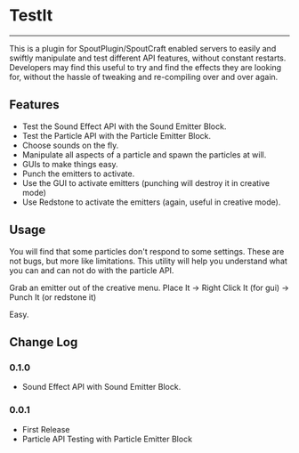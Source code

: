 # TestIt

---------------------------------

This is a plugin for SpoutPlugin/SpoutCraft enabled servers to easily and swiftly manipulate and test different API features, without constant restarts. Developers may find this useful to try and find the effects they are looking for, without the hassle of tweaking and re-compiling over and over again.

## Features

* Test the Sound Effect API with the Sound Emitter Block.
* Test the Particle API with the Particle Emitter Block.
* Choose sounds on the fly.
* Manipulate all aspects of a particle and spawn the particles at will.
* GUIs to make things easy.
* Punch the emitters to activate.
* Use the GUI to activate emitters (punching will destroy it in creative mode)
* Use Redstone to activate the emitters (again, useful in creative mode).

## Usage

You will find that some particles don't respond to some settings. These are not bugs, but more like limitations. This utility will help you understand what you can and can not do with the particle API.

Grab an emitter out of the creative menu.
Place It -> Right Click It (for gui) -> Punch It (or redstone it)

Easy.

## Change Log

### 0.1.0

* Sound Effect API with Sound Emitter Block.

### 0.0.1

* First Release
* Particle API Testing with Particle Emitter Block

